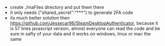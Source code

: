 * create ./maFiles directory and put them there
* it only needs {"shared_secret":"***"} to generate 2FA code
* its much better solution then https://github.com/Jessecar96/SteamDesktopAuthenticator,
because it is 57 lines javascript version, almost everyone can read the code and be sure
in safty of your data and it works on windows, linux or mac the same
